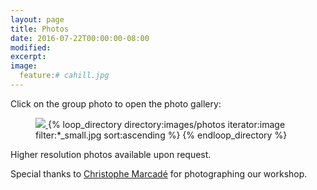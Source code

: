 ```yaml
---
layout: page
title: Photos
date: 2016-07-22T00:00:00-08:00
modified:
excerpt:
image:
  feature:# cahill.jpg
---
```


Click on the group photo to open the photo gallery:

<figure>
  <a href="{{ site.url }}/images/photos/group.jpg" >
  <img src="{{ site.url }}/images/photos/group.jpg" />
  </a>
{% loop_directory directory:images/photos iterator:image filter:*_small.jpg sort:ascending %}
  <a href="{{ site.url }}/images/photos/{{ image }}_small.jpg" >
  <img src="{{ site.url }}/images/1x1.png" style="display:none" />
  </a>
{% endloop_directory %}
</figure>

Higher resolution photos available upon request.

Special thanks to
<a href="https://www.flickr.com/photos/134774417@N06/albums">
Christophe Marcadé</a> for photographing our workshop.
